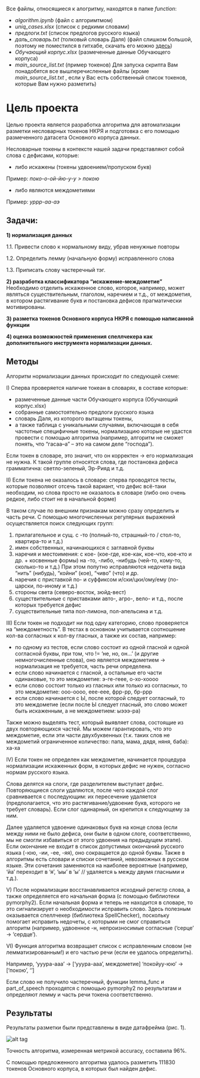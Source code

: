 Все файлы, относящиеся к алогритму, находятся в папке *function*:
- *algorithm.ipynb* (файл с алгоримтмом)
- *uniq_cases.xlsx* (список с редкими словами)
- *предлоги.txt* (список предлогов русского языка)
- *даль_словарь.txt* (толковый словарь Даля) (файл слишком большой, поэтому не поместился в гитхабе, скачать его можно [здесь](https://drive.google.com/file/d/1IwG7tVARlRqu-_cXIx6wrLJmgNVCN5e5/view?usp=sharing))
- *Обучающий корпус.xlsx* (размеченные данные Обучающего корпуса)
- *main_source_list.txt* (пример токенов)
Для запуска скрипта Вам понадобятся все вышперечисленные файлы (кроме *main_source_list.txt* , если у Вас есть собственный список токенов, которые Вам нужно разметить)

# Цель проекта 

Целью проекта является разработка алгоритма для автоматизации разметки несловарных токенов НКРЯ и подготовка с его помощью размеченного датасета Основного корпуса данных.

Несловарные токены в контексте нашей задачи представляют собой слова с дефисами, которые:
- либо искажены (токены удвоением/пропуском букв)

Пример: *поко-о-ой-йю-у-у > покою*
- либо являются междометиями

Пример: *уррр-аа-аэ*

## Задачи:
**1) нормализация данных**

1.1. Привести слово к нормальному виду, убрав ненужные повторы

1.2. Определить лемму (начальную форму) исправленного слова

1.3. Приписать слову частеречный тэг.

**2) разработка классификатора “искажение-междометие”**
Необходимо отделить искаженное слово, которое, например, может являться существительным, глаголом, наречием и т.д., от междометия, в котором растягивание букв и постановка дефисов прагматически мотивированы.

**3) разметка токенов Основного корпуса НКРЯ с помощью написанной функции**

**4) оценка возможностей применения спеллчекера как дополнительного инструмента нормализации данных.**

## Методы
Алгоритм нормализации данных происходит по следующей схеме:

I) Сперва проверяется наличие токеан в словарях, в составе которые:
- размеченные данные части Обучающего корпуса (Обучающий корпус.xlsx)
- собранные самостоятельно предлоги русского языка
- словарь Даля, из которого вытащены токены,
- а также таблица с уникальными случаями, включающая в себя частотные специфичные токены, нормализацию которые не удастся провести с помощью алгоритма (например, алгоритм не сможет понять, что “гасаа–а” – это на самом деле “господа”). 

Если токен в словаре, это значит, что он корректен → его нормализация не нужна. К такой группе относятся слова, где постановка дефиса грамматична: светло-зеленый, Эр-Рияд и т.д.

II) Если токена не оказалось в словаре:
сперва проводятся тесты, которые позволяют отсечь такой вариант, что дефис всё-таки необходим, но слова просто не оказалось в словаре (либо оно очень редкое, либо стоит не в начальной форме)

В таком случае по внешним признакам можно сразу определить и часть речи. С помощью многочисленных регулярных выражений осуществляется поиск следующих групп:
1) прилагательное  и сущ. с -то (полный-то, страшный-то / стол-то, квартира-то и т.д.)
2) имен собственных, начинающихся с заглавной буквы
3) наречия и местоимения:
с кое- (кое-где, кое-как, кое-что, кое-кто и др. + косвенные формы)
на -то, -либо, -нибудь (чей-то, кому-то, сколько-то и т.д.)
При этом попутно исправляются недочета вида “нить” (нибудь), “койни” (кое), “чиво” (что) и др.
4) наречия с приставкой по- и суффиксом и/ски/цки/ому/ему (по-царски, по-иному и т.д.)
5) стороны света (северо-восток, зюйд-вест)
6) существительные с приставками авто-, агро-, вело- и т.д., после которых требуется дефис
7) существительные типа пол-лимона, пол-апельсина и т.д.

III) Если токен не подходит ни под одну категорию, слово проверяется на “междометность”.
В тестах в основном учитывается соотношение кол-ва согласных к кол-ву гласных, а также их состав, например:
- по одному из тестов, если слово состоит из одной гласной и одной согласной буквы, при том, что != ‘не, но, он…’ (и другие немногочисленные слова), оно является междометием → нормализация не требуется, часть речи определена.
- если слово начинается с гласной, а остальные его части одинаковые, то это междометие: э-ге-геее, о-хо-хоооо
- если слово состоит только из гласных или только из согласных, то это междометие: ооо-оооо, еее-еее, фрр-рр, бр-ррр
- если слово начинается с Ы, после которой следует согласный, то это междометие (если после Ы следует гласный, это слово может быть искаженным, а не междометием: ыэээ-ра)

Также можно выделять тест, который выявляет слова, состоящие из двух повторяющихся частей. Мы можем гарантировать, что это междометие, если эти части двухбуквенных (т.к. таких слов не междометий ограниченное количество: папа, мама, дядя, няня, баба): ха-ха

IV) Если токен не определен как междометие, начинается процедура нормализации искаженных форм, в которых дефис не нужен, согласно нормам русского языка.

Слова делятся на слоги, где разделителем выступает дефис. Повторяющиеся слоги удаляются, после чего каждой слог сравнивается с последующим: их пересечение удаляется (предполагается, что это растягивание/удвоение букв, которого не требует словарь). Если слог одинарный, он крепится к следующему за ним.

Далее удаляется удвоение одинаковых букв на конце слова (если между ними не было дефиса, они были в одном слоге, соответственно, мы не смогли избавиться от этого удвоения на предыдущем этапе). Если окончание не входит в список допустимых окончаний русского языка (-юю, -ии, -ее, -яя), оно сокращается до одной буквы.
Также в алгоритмы есть словари и списки сочетаний, невозможных в русском языке. Эти сочетания заменяются на наиболее вероятные (например, ‘йа’ переходит в ‘я’, ‘ыы’ в ‘ы’ // удаляется ь между двумя гласными и т.д.).

V) После нормализации восстанавливается исходный регистр слова, а также определяется его начальная форма (с помощью библиотеки pymorphy2). Если начальная форма и теперь не находится в словаре, то это сигнализирует о необходимости исправить слово. Здесь полезным оказывается спеллчекер (библиотека SpellChecker), поскольку помогает исправить недочеты, с которыми не смог справиться алгоритм (например, удвоенное -н, непроизносимые согласные (‘серце’ → ‘сердце’).

VI) Функция алгоритма возвращает список с исправленным словом (не лемматизированным!) и его частью речи (если ее удалось определить).

Например, ‘ууура-ааа’ → [‘ууура-ааа’, междометие]
‘покойуу-юю’ → [‘покою’, ‘’]

Если слово не получило частеречный, функции lemma_func и part_of_speech проходятся с помощью pymorphy2 по результатам и определяют лемму и часть речи токена соответственно.

## Результаты
Результаты разметки были представлены в виде датафрейма (рис. 1).

 ![alt tag](http://url/to/img.png)

Точность алгоритма, измеренная метрикой accuracy, составила 96%.

С помощью предложенного алгоритма удалось разметить 111830 токенов Основного корпуса, в которых был найден дефис.
